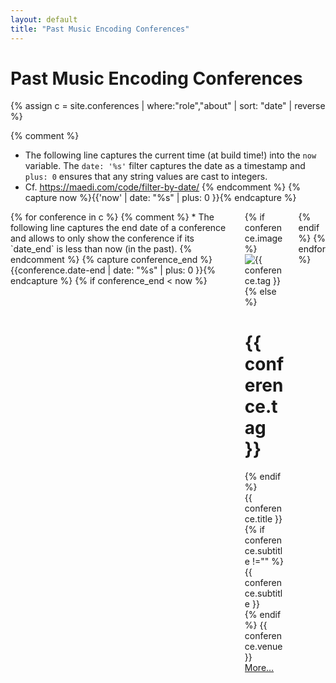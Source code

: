 ```yaml
---
layout: default
title: "Past Music Encoding Conferences"
---
```


# Past Music Encoding Conferences

{% assign c = site.conferences | where:"role","about" | sort: "date" | reverse %}

{% comment %}
*  The following line captures the current time (at build time!) into the `now` variable. The `date: '%s'` filter captures the date as a timestamp and `plus: 0` ensures that any string values are cast to integers.
* Cf. https://maedi.com/code/filter-by-date/ 
{% endcomment %}
{% capture now %}{{'now' | date: "%s" | plus: 0 }}{% endcapture %}

<div class="columns">
  {% for conference in c %}
    {% comment %}
    *  The following line captures the end date of a conference and allows to only show the conference if its `date_end` is less than now (in the past).
    {% endcomment %}
    {% capture conference_end %}{{conference.date-end | date: "%s" | plus: 0 }}{% endcapture %}     
    {% if conference_end < now %}
        <div class="column col-4 col-sm-12 col-lg-6 conferences">  
          <div class="card project">
            <div class="card-image">
              {% if conference.image %}
                <img class="mei-project-image img-fit-cover" alt="{{ conference.tag }}" src="{{ site.baseurl }}/images/{{ conference.image }}"/>
              {% else %}
                <div class="hero hero-sm bg-primary text-light">
                  <div class="hero-body">
                    <h1>{{ conference.tag }}</h1>
                  </div>
                </div>
              {% endif %}
            </div>
            <div class="card-header">
                <div class="card-title h5">
                    {{ conference.title }}
                </div>
                <div class="card-subtitle text-gray">
                  {% if conference.subtitle !="" %}
                    {{ conference.subtitle }}
                    <br/>
                  {% endif %}
                  {{ conference.venue }}
                </div>
            </div>
            <div class="card-footer">
                <a class="btn float-right btn-sm" href="{{conference.permalink}}">More…</a>
            </div>
          </div>
        </div>
     {% endif %}
  {% endfor %}
</div>
